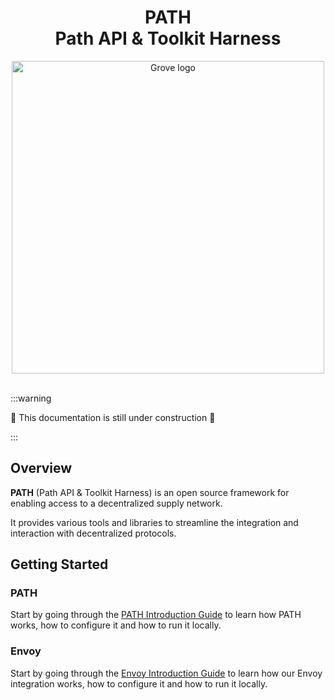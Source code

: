 <div align="center">
<h1>PATH<br/>Path API & Toolkit Harness</h1>
<img src="https://storage.googleapis.com/grove-brand-assets/Presskit/Logo%20Joined-2.png" alt="Grove logo" width="500"/>

</div>
<br/>

:::warning

🚧 This documentation is still under construction 🚧

:::

## Overview

**PATH** (Path API & Toolkit Harness) is an open source framework for enabling
access to a decentralized supply network.

It provides various tools and libraries to streamline the integration and
interaction with decentralized protocols.

## Getting Started

### PATH

Start by going through the [PATH Introduction Guide](./develop/path/introduction.md)
to learn how PATH works, how to configure it and how to run it locally.

### Envoy

Start by going through the [Envoy Introduction Guide](./develop/path/introduction.md)
to learn how our Envoy integration works, how to configure it and how to run it locally.

